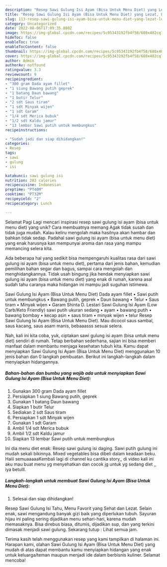 ```yaml
---
description: "Resep Sawi Gulung Isi Ayam (Bisa Untuk Menu Diet) yang Lezat, Lezat"
title: "Resep Sawi Gulung Isi Ayam (Bisa Untuk Menu Diet) yang Lezat, Lezat"
slug: 113-resep-sawi-gulung-isi-ayam-bisa-untuk-menu-diet-yang-lezat-lezat
category: Uncategorized
date: 2022-08-06T17:09:35.880Z
image: https://img-global.cpcdn.com/recipes/5c95343192fb4f58/680x482cq70/sawi-gulung-isi-ayam-bisa-untuk-menu-diet-foto-resep-utama.jpg
hideToc: false
enableToc: true
enableTocContent: false
thumbnail: https://img-global.cpcdn.com/recipes/5c95343192fb4f58/680x482cq70/sawi-gulung-isi-ayam-bisa-untuk-menu-diet-foto-resep-utama.jpg
cover: https://img-global.cpcdn.com/recipes/5c95343192fb4f58/680x482cq70/sawi-gulung-isi-ayam-bisa-untuk-menu-diet-foto-resep-utama.jpg
author: Admin
authorAv: notfound
ratingvalue: 3.3
reviewcount: 9
recipeingredient:
- "300 gram Dada ayam fillet"
- "1 siung Bawang putih geprek"
- "1 batang Daun bawang"
- "1 butir Telur"
- "2 sdt Saus tiram"
- "1 sdt Minyak wijen"
- "1 sdt Garam"
- "1/4 sdt Merica bubuk"
- "1/2 sdt Kaldu jamur"
- "13 lembar Sawi putih untuk membungkus"
recipeinstructions:

- "Sudah jadi dan siap dihidangkan!"
categories:
- Resep
tags:
- sawi
- gulung
- isi

katakunci: sawi gulung isi 
nutrition: 203 calories
recipecuisine: Indonesian
preptime: "PT40M"
cooktime: "PT32M"
recipeyield: "2"
recipecategory: Lunch

---
```



Selamat Pagi Lagi mencari inspirasi resep sawi gulung isi ayam (bisa untuk menu diet) yang unik? Cara membuatnya memang Agak tidak susah dan tidak juga mudah. Kalau keliru mengolah maka hasilnya akan hambar dan bahkan tidak sedap. Padahal sawi gulung isi ayam (bisa untuk menu diet) yang enak harusnya kan mempunyai aroma dan rasa yang mampu memancing selera kita.


Ada beberapa hal yang sedikit bisa mempengaruhi kualitas rasa dari sawi gulung isi ayam (bisa untuk menu diet), pertama dari jenis bahan, kemudian pemilihan bahan segar dan bagus, sampai cara mengolah dan menghidangkannya. Tidak usah bingung jika hendak menyiapkan sawi gulung isi ayam (bisa untuk menu diet) yang enak di rumah, karena asal sudah tahu caranya maka hidangan ini mampu jadi suguhan istimewa.

Sawi Gulung Isi Ayam (Bisa Untuk Menu Diet) Dada ayam fillet • Sawi putih untuk membungkus • Bawang putih, geprek • Daun bawang • Telur • Saus tiram • Minyak wijen • Garam Shinta D. Lestari Sawi Gulung Isi Ayam (Low Carb/Keto Friendly) sawi putih ukuran sedang • ayam • bawang putih • bawang bombay • kecap asin • saus tiram • minyak wijen • telur Resep Sawi Gulung Isi Ayam (Bisa Untuk Menu Diet). Mau dicocol saus sambal, saus kacang, saus asam manis, bebaaasss sesuai selera.


Nah, kali ini kita coba, yuk, ciptakan sawi gulung isi ayam (bisa untuk menu diet) sendiri di rumah. Tetap berbahan sederhana, sajian ini bisa memberi manfaat dalam membantu menjaga kesehatan tubuh kita. Kamu dapat menyiapkan Sawi Gulung Isi Ayam (Bisa Untuk Menu Diet) menggunakan 10 jenis bahan dan 0 langkah pembuatan. Berikut ini langkah-langkah dalam menyiapkan hidangannya.

<!--inarticleads1-->

##### Bahan-bahan dan bumbu yang wajib ada untuk menyiapkan Sawi Gulung Isi Ayam (Bisa Untuk Menu Diet):

1. Gunakan 300 gram Dada ayam fillet
1. Persiapkan 1 siung Bawang putih, geprek
1. Gunakan 1 batang Daun bawang
1. Siapkan 1 butir Telur
1. Sediakan 2 sdt Saus tiram
1. Persiapkan 1 sdt Minyak wijen
1. Gunakan 1 sdt Garam
1. Ambil 1/4 sdt Merica bubuk
1. Ambil 1/2 sdt Kaldu jamur
1. Siapkan 13 lembar Sawi putih untuk membungkus


Ini dia menu diet enak: Resep sawi gulung isi daging. Sawi putih gulung ini mudah sekali bikinnya. Mixed vegetables bisa dibeli dalam keadaan beku. Haiii semuaaaaaKembali lagi di channel ku cantika story,, di video kali ini aku mau buat menu yg menyehatkan dan cocok jg untuk yg sedang diet ,, iya betulll. 

<!--inarticleads2-->

##### Langkah-langkah untuk membuat Sawi Gulung Isi Ayam (Bisa Untuk Menu Diet):


1. Selesai dan siap dihidangkan!

Resep Sawi Gulung Isi Tahu, Menu Favorit yang Sehat dan Lezat. Selain enak, sawi mengandung banyak gizi baik yang diperlukan tubuh. Sayuran hijau ini paling sering dijadikan menu sehari-hari, karena mudah memasaknya. Bisa direbus biasa, ditumis, dijadikan sup, dan yang terkini dimasak menjadi sawi gulung. Sekarang tutup : Lihat semua jam. 

Terima kasih telah menggunakan resep yang kami tampilkan di halaman ini. Harapan kami, olahan Sawi Gulung Isi Ayam (Bisa Untuk Menu Diet) yang mudah di atas dapat membantu kamu menyiapkan hidangan yang enak untuk keluarga/teman maupun menjadi ide dalam berbisnis kuliner. Selamat mencoba!
